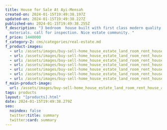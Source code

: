 ```yaml
---
title: House for Sale At Ayi-Mensah
created-on: 2024-01-15T19:49:38.197Z
updated-on: 2024-01-15T19:49:38.227Z
published-on: 2024-01-15T19:49:38.255Z
f_description: "3 bedroom  house built with first class modern quality
  materials. call for inspection. Nice estate community. "
f_price: 1440000
f_category-2: cms/categories/real-estate.md
f_product-images:
  - url: /assets/images/buy-sell-home_house_estate_land_room_rent_house_apartment_two_bed_room_house_5-9-gotogh.com-ayimensah-oyarifa-accra-ghana-aburi-abokobi-adenta-madina-east-legon-west.jpg
  - url: /assets/images/buy-sell-home_house_estate_land_room_rent_house_apartment_two_bed_room_house_5-4-gotogh.com-ayimensah-oyarifa-accra-ghana-aburi-abokobi-adenta-madina-east-legon-west.jpg
  - url: /assets/images/buy-sell-home_house_estate_land_room_rent_house_apartment_two_bed_room_house_5-8-gotogh.com-ayimensah-oyarifa-accra-ghana-aburi-abokobi-adenta-madina-east-legon-west.jpg
  - url: /assets/images/buy-sell-home_house_estate_land_room_rent_house_apartment_two_bed_room_house_5-q-gotogh.com-ayimensah-oyarifa-accra-ghana-aburi-abokobi-adenta-madina-east-legon-west.jpg
  - url: /assets/images/buy-sell-home_house_estate_land_room_rent_house_apartment_two_bed_room_house_5-gotogh.com-ayimensah-oyarifa-accra-ghana-aburi-abokobi-adenta-madina-east-legon-west.jpg
  - url: /assets/images/buy-sell-home_house_estate_land_room_rent_house_apartment_two_bed_room_house_5-gotogh.com-ayimensah-oyarifa-accra-ghana-aburi-abokobi-adenta-madina-east-1-legon-west.jpg
  - url: /assets/images/buy-sell-home_house_estate_land_room_rent_house_apartment_two_bed_room_house_5-11-gotogh.com-ayimensah-oyarifa-accra-ghana-aburi-abokobi-adenta-madina-east-legon-west.jpg
f_main-product-image:
  url: /assets/images/buy-sell-home_house_estate_land_room_rent_house_apartment_two_bed_room_house_5-3-gotogh.com-ayimensah-oyarifa-accra-ghana-aburi-abokobi-adenta-madina-east-legon-west.jpg
tags: products
layout: "[products].html"
date: 2024-01-15T19:49:38.279Z
seo:
  noindex: false
  twitter:title: summary
  twitter:card: summary
---
```

